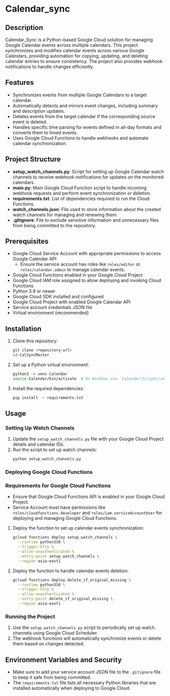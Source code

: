 # Calendar_sync

## Description
Calendar_Sync is a Python-based Google Cloud solution for managing Google Calendar events across multiple calendars. This project synchronizes and modifies calendar events across various Google Calendars, providing automation for copying, updating, and deleting calendar entries to ensure consistency. The project also provides webhook notifications to handle changes efficiently.

## Features
- Synchronizes events from multiple Google Calendars to a target calendar.
- Automatically detects and mirrors event changes, including summary and description updates.
- Deletes events from the target calendar if the corresponding source event is deleted.
- Handles specific time parsing for events defined in all-day formats and converts them to timed events.
- Uses Google Cloud Functions to handle webhooks and automate calendar synchronization.

## Project Structure
- **setup_watch_channels.py**: Script for setting up Google Calendar watch channels to receive webhook notifications for updates on the monitored calendars.
- **main.py**: Main Google Cloud Function script to handle incoming webhook requests and perform event synchronization or deletion.
- **requirements.txt**: List of dependencies required to run the Cloud Functions.
- **watch_channels.json**: File used to store information about the created watch channels for managing and renewing them.
- **.gitignore**: File to exclude sensitive information and unnecessary files from being committed to the repository.

## Prerequisites
- Google Cloud Service Account with appropriate permissions to access Google Calendar API
  - Ensure the service account has roles like `roles/editor` or `roles/calendar.admin` to manage calendar events.
- Google Cloud Functions enabled in your Google Cloud Project
- Google Cloud IAM role assigned to allow deploying and invoking Cloud Functions
- Python 3.9 or newer
- Google Cloud SDK installed and configured
- Google Cloud Project with enabled Google Calendar API
- Service account credentials JSON file
- Virtual environment (recommended)

## Installation
1. Clone this repository:
   ```sh
   git clone <repository-url>
   cd CalSyncMaster
   ```

2. Set up a Python virtual environment:
   ```sh
   python3 -m venv Calendar
   source Calendar/bin/activate  # On Windows use `Calendar\Scripts\activate`
   ```

3. Install the required dependencies:
   ```sh
   pip install -r requirements.txt
   ```

## Usage
### Setting Up Watch Channels
1. Update the `setup_watch_channels.py` file with your Google Cloud Project details and calendar IDs.
2. Run the script to set up watch channels:
   ```sh
   python setup_watch_channels.py
   ```

### Deploying Google Cloud Functions

### Requirements for Google Cloud Functions
- Ensure that Google Cloud Functions API is enabled in your Google Cloud Project.
- Service Account must have permissions like `roles/cloudfunctions.developer` and `roles/iam.serviceAccountUser` for deploying and managing Google Cloud Functions.
1. Deploy the function to set up calendar events synchronization:
   ```sh
   gcloud functions deploy setup_watch_channels \
     --runtime python310 \
     --trigger-http \
     --allow-unauthenticated \
     --entry-point setup_watch_channels \
     --region asia-east1
   ```

2. Deploy the function to handle calendar events deletion:
   ```sh
   gcloud functions deploy delete_if_original_missing \
     --runtime python310 \
     --trigger-http \
     --allow-unauthenticated \
     --entry-point delete_if_original_missing \
     --region asia-east1
   ```

### Running the Project
1. Use the `setup_watch_channels.py` script to periodically set up watch channels using Google Cloud Scheduler.
2. The webhook functions will automatically synchronize events or delete them based on changes detected.

## Environment Variables and Security
- Make sure to add your service account JSON file to the `.gitignore` file to keep it safe from being committed.
- The `requirements.txt` file lists all necessary Python libraries that are installed automatically when deploying to Google Cloud.


